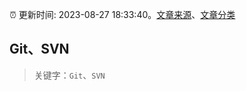 :alarm_clock: 更新时间: 2023-08-27 18:33:40。[文章来源](/README.md)、[文章分类](/TAGS.md)

## Git、SVN


> 关键字：`Git`、`SVN`



